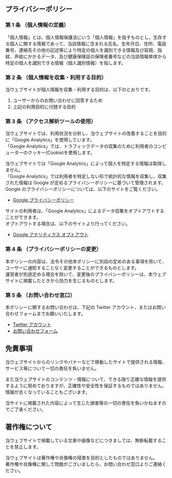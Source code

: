 ## プライバシーポリシー

### 第 1 条 （個人情報の定義）

「個人情報」とは、個人情報保護法にいう「個人情報」を指すものとし、生存する個人に関する情報であって、当該情報に含まれる氏名、生年月日、住所、電話番号、連絡先その他の記述等により特定の個人を識別できる情報及び容貌、指紋、声紋にかかるデータ、及び健康保険証の保険者番号などの当該情報単体から特定の個人を識別できる情報（個人識別情報）を指します。

### 第 2 条 （個人情報を収集・利用する目的）

当ウェブサイトが個人情報を収集・利用する目的は、以下のとおりです。

1. ユーザーからのお問い合わせに回答するため
2. 上記の利用目的に付随する目的

### 第 3 条 （アクセス解析ツールの使用）

当ウェブサイトでは、利用状況を分析し、当ウェブサイトの改善することを目的に「Google Analytics」を使用しています。  
「Google Analytics」では、トラフィックデータの収集のために利用者のコンピューターのクッキー(Cookie)を使用します。

当ウェブサイトでは「Google Analytics」によって個人を特定する情報は取得しません。  
「Google Analytics」では利用者を特定しない形で統計的な情報を収集し、収集された情報は Google が定めるプライバシーポリシーに基づいて管理されます。  
Google のプライバシーポリシーについては、以下のサイトをご覧ください。

- [Google プライバシーポリシー](http://www.google.com/intl/ja/policies/privacy/)

サイトの利用者は、「Google Analytics」によるデータ収集をオプトアウトすることができます。  
オプトアウトする場合は、以下のサイトより行ってください。

- [Google アナリティクス オプトアウト](https://tools.google.com/dlpage/gaoptout?hl=ja)

### 第 4 条 （プライバシーポリシーの変更）

本ポリシーの内容は、法令その他本ポリシーに別段の定めのある事項を除いて、ユーザーに通知することなく変更することができるものとします。  
運営者が別途定める場合を除いて、変更後のプライバシーポリシーは、本ウェブサイトに掲載したときから効力を生じるものとします。

### 第 5 条 （お問い合わせ窓口）

本ポリシーに関するお問い合わせは、下記の Twitter アカウント、またはお問い合わせフォームまでお願いいたします。

- [Twitter アカウント](https://twitter.com/itigoore01)
- [お問い合わせフォーム](https://forms.gle/oSuq5Loh1P55mjFp6)

## 免責事項

当ウェブサイトからのリンクやバナーなどで移動したサイトで提供される情報、サービス等について一切の責任を負いません。

また当ウェブサイトのコンテンツ・情報について、できる限り正確な情報を提供するように努めておりますが、正確性や安全性を保証するものではありません。情報が古くなっていることもございます。

当サイトに掲載された内容によって生じた損害等の一切の責任を負いかねますのでご了承ください。

## 著作権について

当ウェブサイトで掲載している文章や画像などにつきましては、無断転載することを禁止します。

当ウェブサイトは著作権や肖像権の侵害を目的としたものではありません。  
著作権や肖像権に関して問題がございましたら、お問い合わせ窓口よりご連絡ください。
